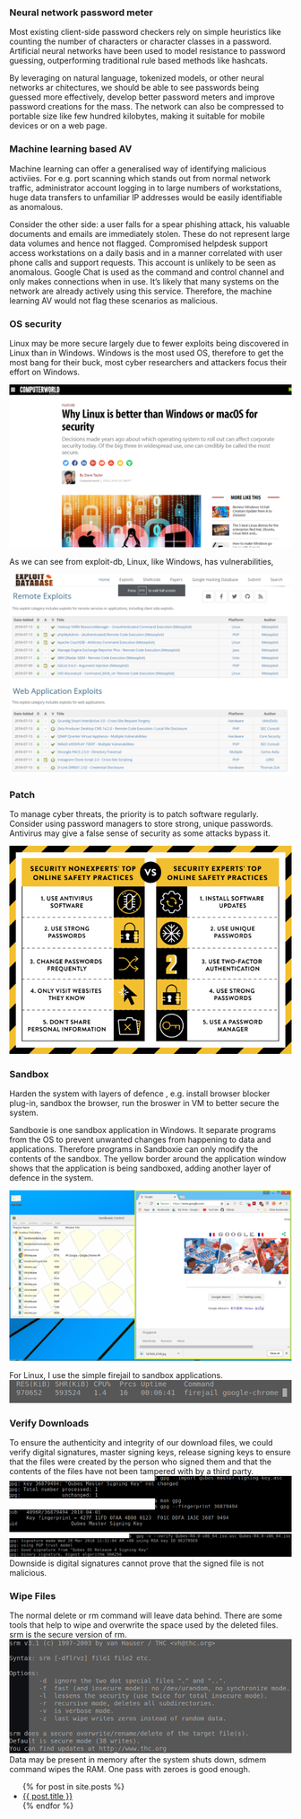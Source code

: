 ### Neural network password meter

Most existing client-side password checkers rely on simple heuristics like counting the number of characters or character classes in a password. Artificial neural networks have been used to model resistance to password guessing, outperforming traditional rule based methods like hashcats. 

By leveraging on natural language, tokenized models, or other neural networks ar chitectures, we should be able to see passwords being guessed more effectively, develop better password meters and improve password creations for the mass. The network can also be compressed to portable size like few hundred kilobytes, making it suitable for mobile devices or on a web page.


### Machine learning based AV
Machine learning can offer a generalised way of identifying malicious activiies. For e.g. port scanning which stands out from normal network traffic, administrator account logging in to large numbers of workstations, huge data transfers to unfamiliar IP addresses would be easily identifiable as anomalous.

Consider the other side: a user falls for a spear phishing attack, his valuable documents and emails  are immediately stolen. These do not represent large data volumes and hence not flagged. Compromised helpdesk support access workstations on a daily basis and in a manner correlated with user phone calls and support requests. This account is unlikely to be seen as anomalous. Google Chat is used as the command and control channel and only makes connections when in use. It’s likely that many systems on the network are already actively using this service. Therefore, the machine learning AV would not flag these scenarios as malicious.

### OS security
Linux may be more secure largely due to fewer exploits being discovered in Linux than in Windows. 
Windows is the most used OS, therefore to get the most bang for their buck, most cyber researchers and attackers
focus their effort on Windows.

![why linux is more secure](/images/os-secure.png)

As we can see from exploit-db, Linux, like Windows, has vulnerabilities, 

![exploit db](/images/exploit-db1.png)


### Patch
To manage cyber threats, the priority is to patch software regularly. Consider using password managers to store strong, unique passwords. Antivirus may give a false sense of security as some attacks bypass it.

![Google security practices](/images/sec_practices-v6.png)

### Sandbox
Harden the system with layers of defence , e.g. install browser blocker plug-in, sandbox the browser, run the broswer in VM to better secure the system.

Sandboxie is one sandbox application in Windows. It separate programs from the OS to prevent unwanted changes from happening to data and applications. Therefore programs in Sandboxie can only modify the contents of the sandbox.
The yellow border around the application window shows that the application is being sandboxed, adding another layer of defence in the system. 

![sandbox 1](/images/sandbox1.png)

For Linux, I use the simple firejail to sandbox applications.
![firejail](/images/firejail2.png)

### Verify Downloads
To ensure the authenticity and integrity of our download files, we could verify digital signatures, master signing keys, release signing keys to ensure that the files were created by the person who signed them and that the contents of the files have not been tampered with by a third party.  
![gpg 1](/images/gpg-1.png)
![gpg 2](/images/gpg-2.png)
Downside is digital signatures cannot prove that the signed file is not malicious. 

### Wipe Files
The normal delete or rm command will leave data behind. There are some tools that help to wipe and overwrite the space used by the deleted files.  srm is the secure version of rm. 
![srm](/images/srm.png)
Data may be present in memory after the system shuts down, sdmem command wipes the RAM. One pass with zeroes is good enough.

<ul>
  {% for post in site.posts %}
    <li>
      <a href="{{ post.url }}">{{ post.title }}</a>
    </li>
  {% endfor %}
</ul>
